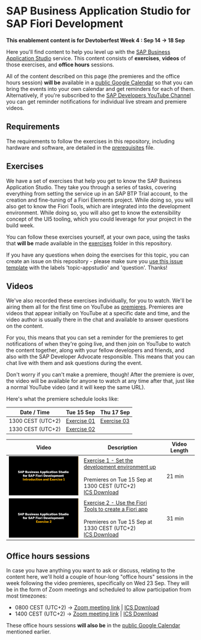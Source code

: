 # SAP Business Application Studio for SAP Fiori Development

**This enablement content is for Devtoberfest Week 4 : Sep 14 → 18 Sep**

Here you'll find content to help you level up with the [SAP Business Application Studio](https://help.sap.com/viewer/9d1db9835307451daa8c930fbd9ab264/Cloud/en-US) service. This content consists of **exercises**, **videos** of those exercises, and **office hours** sessions.

All of the content described on this page (the premieres and the office hours session) **will be** available in a [public Google Calendar](https://calendar.google.com/calendar?cid=Ym1ibGJucHFkOHMwcWZoYnZnMjJqazE3OWdAZ3JvdXAuY2FsZW5kYXIuZ29vZ2xlLmNvbQ) so that you can bring the events into your own calendar and get reminders for each of them. Alternatively, if you're subscribed to the [SAP Developers YouTube Channel](https://www.youtube.com/user/sapdevs) you can get reminder notifications for individual live stream and premiere videos.

## Requirements

The requirements to follow the exercises in this repository, including hardware and software, are detailed in the [prerequisites](prerequisites.md) file.

## Exercises

We have a set of exercises that help you get to know the SAP Business Application Studio. They take you through a series of tasks, covering everything from setting the service up in an SAP BTP Trial account, to the creation and fine-tuning of a Fiori Elements project. While doing so, you will also get to know the Fiori Tools, which are integrated into the development environment. While doing so, you will also get to know the extensibility concept of the UI5 tooling, which you could leverage for your project in the build week.

You can follow these exercises yourself, at your own pace, using the tasks that **will be** made available in the [exercises](exercises) folder in this repository.

If you have any questions when doing the exercises for this topic, you can create an issue on this repository - please make sure you [use this issue template](https://github.com/SAP-samples/sap-devtoberfest-2020/issues/new?assignees=&labels=question%2C+topic-appstudio&template=exercise-question.md&title=Summarize+your+question+here) with the labels 'topic-appstudio' and 'question'. Thanks!

## Videos

We've also recorded these exercises individually, for you to watch. We'll be airing them all for the first time on YouTube as [premieres](https://support.google.com/youtube/answer/9080341). Premieres are videos that appear initially on YouTube at a specific date and time, and the video author is usually there in the chat and available to answer questions on the content. 

For you, this means that you can set a reminder for the premieres to get notifications of when they're going live, and then join on YouTube to watch the content together, along with your fellow developers and friends, and also with the SAP Developer Advocate responsible. This means that you can chat live with them and ask questions during the event.

Don't worry if you can't make a premiere, though! After the premiere is over, the video will be available for anyone to watch at any time after that, just like a normal YouTube video (and it will keep the same URL).

Here's what the premiere schedule looks like:

| Date / Time      | Tue 15 Sep        | Thu 17 Sep       |
| ---------------- | ---------------- | --------------- |
| 1300 CEST (UTC+2) | [Exercise 01](https://youtu.be/VFLFp_pHYJQ) | [Exercise 03](https://youtu.be/QCChTkyobdA) |
| 1330 CEST (UTC+2) | [Exercise 02](https://youtu.be/p1f0Albi7eE) |                 |  

| Video | Description | Video Length | 
| - | - | - |
| [![video1](video1.png)](https://youtu.be/VFLFp_pHYJQ) | [Exercise 1 - Set the development environment up](exercises/01.md) <br><br>Premieres on Tue 15 Sep at 1300 CEST (UTC+2) <br>[ICS Download](https://sap-samples.github.io/sap-devtoberfest-2020/cal/fioir_ex1.ics)  | 21 min |
| [![video2](video2.png)](https://youtu.be/p1f0Albi7eE) | [Exercise 2 -  Use the Fiori Tools to create a Fiori app](exercises/02.md) <br><br>Premieres on Tue 15 Sep at 1330 CEST (UTC+2)  <br>[ICS Download](https://sap-samples.github.io/sap-devtoberfest-2020/cal/fioir_ex2.ics)   | 31 min


## Office hours sessions

In case you have anything you want to ask or discuss, relating to the content here, we'll hold a couple of hour-long "office hours" sessions in the week following the video premieres, specifically on Wed 23 Sep. They will be in the form of Zoom meetings and scheduled to allow participation from most timezones:

- 0800 CEST (UTC+2) → [Zoom meeting link](https://sap-se.zoom.us/j/94931819373) | [ICS Download](https://sap-samples.github.io/sap-devtoberfest-2020/cal/fiori_office_hours1.ics)
- 1400 CEST (UTC+2) → [Zoom meeting link](https://sap-se.zoom.us/j/92648047589) | [ICS Download](https://sap-samples.github.io/sap-devtoberfest-2020/cal/fiori_office_hours2.ics)

These office hours sessions **will also be** in the [public Google Calendar](https://calendar.google.com/calendar?cid=Ym1ibGJucHFkOHMwcWZoYnZnMjJqazE3OWdAZ3JvdXAuY2FsZW5kYXIuZ29vZ2xlLmNvbQ) mentioned earlier.



